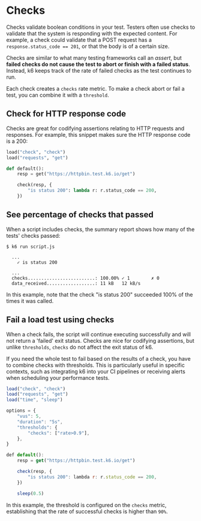 # Checks

Checks validate boolean conditions in your test. Testers often use checks to validate that the system is responding with the expected content. For example, a check could validate that a POST request has a `response.status_code == 201`, or that the body is of a certain size.

Checks are similar to what many testing frameworks call an _assert_, but **failed checks do not cause the test to abort or finish with a failed status**. Instead, k6 keeps track of the rate of failed checks as the test continues to run.

Each check creates a `checks` rate metric. To make a check abort or fail a test, you can combine it with a `threshold`.

## Check for HTTP response code

Checks are great for codifying assertions relating to HTTP requests and responses.
For example, this snippet makes sure the HTTP response code is a 200:

```python
load("check", "check")
load("requests", "get")

def default():
    resp = get("https://httpbin.test.k6.io/get")

    check(resp, {
        "is status 200": lambda r: r.status_code == 200,
    })

```

## See percentage of checks that passed

When a script includes checks, the summary report shows how many of the tests' checks passed:

```shell
$ k6 run script.js

  ...
    ✓ is status 200

  ...
  checks.........................: 100.00% ✓ 1        ✗ 0
  data_received..................: 11 kB   12 kB/s
```

In this example, note that the check "is status 200" succeeded 100% of the times it was called.

## Fail a load test using checks

When a check fails, the script will continue executing successfully and will not return a 'failed' exit status. Checks are nice for codifying assertions, but unlike `thresholds`, `checks` do not affect the exit status of k6.

If you need the whole test to fail based on the results of a check, you have to combine checks with thresholds. This is particularly useful in specific contexts, such as integrating k6 into your CI pipelines or receiving alerts when scheduling your performance tests.

```javascript
load("check", "check")
load("requests", "get")
load("time", "sleep")

options = {
    "vus": 5,
    "duration": "5s",
    "thresholds": {
        "checks": ["rate>0.9"],
    },
}

def default():
    resp = get("https://httpbin.test.k6.io/get")

    check(resp, {
        "is status 200": lambda r: r.status_code == 200,
    })

    sleep(0.5)
```

In this example, the threshold is configured on the `checks` metric, establishing that the rate of successful checks is higher than `90%`.
